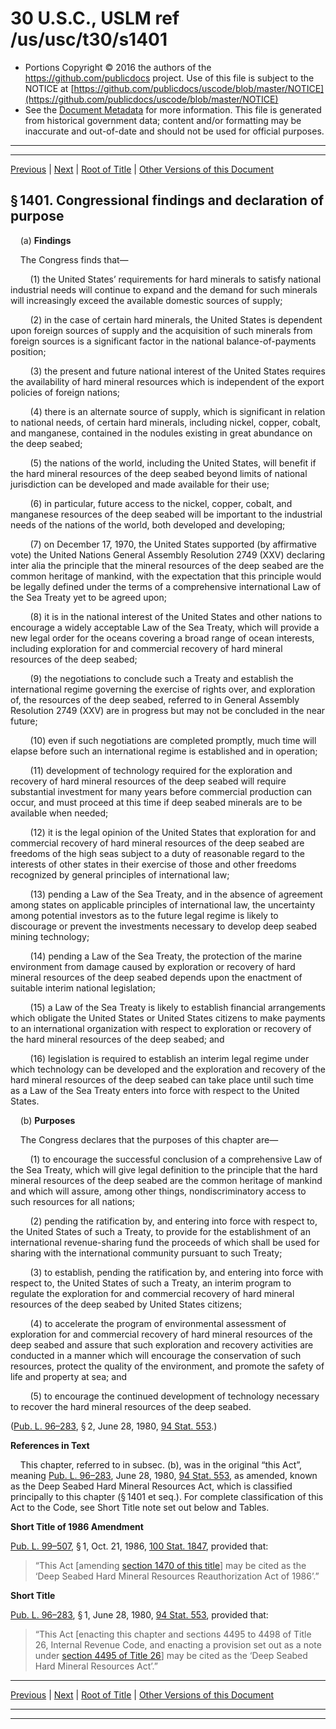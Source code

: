 ---
---

# 30 U.S.C., USLM ref /us/usc/t30/s1401

* Portions Copyright © 2016 the authors of the https://github.com/publicdocs project.
  Use of this file is subject to the NOTICE at [https://github.com/publicdocs/uscode/blob/master/NOTICE](https://github.com/publicdocs/uscode/blob/master/NOTICE)
* See the [Document Metadata](././../../../..//README.md) for more information.
  This file is generated from historical government data; content and/or formatting may be inaccurate and out-of-date and should not be used for official purposes.

----------
----------

[Previous](./../../../..//us/usc/t30/ch26/m__us_usc_t30_ch26.md) | [Next](./../../../..//us/usc/t30/ch26/m__us_usc_t30_s1402.md) | [Root of Title](./../../../../) | [Other Versions of this Document](https://publicdocs.github.io/go/links?ns=uslm&ref=%2Fus%2Fusc%2Ft30%2Fs1401)

## § 1401. Congressional findings and declaration of purpose

    (a) __Findings__ 

    The Congress finds that—

        (1) the United States’ requirements for hard minerals to satisfy national industrial needs will continue to expand and the demand for such minerals will increasingly exceed the available domestic sources of supply;

        (2) in the case of certain hard minerals, the United States is dependent upon foreign sources of supply and the acquisition of such minerals from foreign sources is a significant factor in the national balance-of-payments position;

        (3) the present and future national interest of the United States requires the availability of hard mineral resources which is independent of the export policies of foreign nations;

        (4) there is an alternate source of supply, which is significant in relation to national needs, of certain hard minerals, including nickel, copper, cobalt, and manganese, contained in the nodules existing in great abundance on the deep seabed;

        (5) the nations of the world, including the United States, will benefit if the hard mineral resources of the deep seabed beyond limits of national jurisdiction can be developed and made available for their use;

        (6) in particular, future access to the nickel, copper, cobalt, and manganese resources of the deep seabed will be important to the industrial needs of the nations of the world, both developed and developing;

        (7) on December 17, 1970, the United States supported (by affirmative vote) the United Nations General Assembly Resolution 2749 (XXV) declaring inter alia the principle that the mineral resources of the deep seabed are the common heritage of mankind, with the expectation that this principle would be legally defined under the terms of a comprehensive international Law of the Sea Treaty yet to be agreed upon;

        (8) it is in the national interest of the United States and other nations to encourage a widely acceptable Law of the Sea Treaty, which will provide a new legal order for the oceans covering a broad range of ocean interests, including exploration for and commercial recovery of hard mineral resources of the deep seabed;

        (9) the negotiations to conclude such a Treaty and establish the international regime governing the exercise of rights over, and exploration of, the resources of the deep seabed, referred to in General Assembly Resolution 2749 (XXV) are in progress but may not be concluded in the near future;

        (10) even if such negotiations are completed promptly, much time will elapse before such an international regime is established and in operation;

        (11) development of technology required for the exploration and recovery of hard mineral resources of the deep seabed will require substantial investment for many years before commercial production can occur, and must proceed at this time if deep seabed minerals are to be available when needed;

        (12) it is the legal opinion of the United States that exploration for and commercial recovery of hard mineral resources of the deep seabed are freedoms of the high seas subject to a duty of reasonable regard to the interests of other states in their exercise of those and other freedoms recognized by general principles of international law;

        (13) pending a Law of the Sea Treaty, and in the absence of agreement among states on applicable principles of international law, the uncertainty among potential investors as to the future legal regime is likely to discourage or prevent the investments necessary to develop deep seabed mining technology;

        (14) pending a Law of the Sea Treaty, the protection of the marine environment from damage caused by exploration or recovery of hard mineral resources of the deep seabed depends upon the enactment of suitable interim national legislation;

        (15) a Law of the Sea Treaty is likely to establish financial arrangements which obligate the United States or United States citizens to make payments to an international organization with respect to exploration or recovery of the hard mineral resources of the deep seabed; and

        (16) legislation is required to establish an interim legal regime under which technology can be developed and the exploration and recovery of the hard mineral resources of the deep seabed can take place until such time as a Law of the Sea Treaty enters into force with respect to the United States.

    (b) __Purposes__ 

    The Congress declares that the purposes of this chapter are—

        (1) to encourage the successful conclusion of a comprehensive Law of the Sea Treaty, which will give legal definition to the principle that the hard mineral resources of the deep seabed are the common heritage of mankind and which will assure, among other things, nondiscriminatory access to such resources for all nations;

        (2) pending the ratification by, and entering into force with respect to, the United States of such a Treaty, to provide for the establishment of an international revenue-sharing fund the proceeds of which shall be used for sharing with the international community pursuant to such Treaty;

        (3) to establish, pending the ratification by, and entering into force with respect to, the United States of such a Treaty, an interim program to regulate the exploration for and commercial recovery of hard mineral resources of the deep seabed by United States citizens;

        (4) to accelerate the program of environmental assessment of exploration for and commercial recovery of hard mineral resources of the deep seabed and assure that such exploration and recovery activities are conducted in a manner which will encourage the conservation of such resources, protect the quality of the environment, and promote the safety of life and property at sea; and

        (5) to encourage the continued development of technology necessary to recover the hard mineral resources of the deep seabed.

([Pub. L. 96–283][/us/pl/96/283], § 2, June 28, 1980, [94 Stat. 553][/us/stat/94/553].)

 __References in Text__ 

    This chapter, referred to in subsec. (b), was in the original “this Act”, meaning [Pub. L. 96–283][/us/pl/96/283], June 28, 1980, [94 Stat. 553][/us/stat/94/553], as amended, known as the Deep Seabed Hard Mineral Resources Act, which is classified principally to this chapter (§ 1401 et seq.). For complete classification of this Act to the Code, see Short Title note set out below and Tables.

 __Short Title of 1986 Amendment__ 

[Pub. L. 99–507][/us/pl/99/507], § 1, Oct. 21, 1986, [100 Stat. 1847][/us/stat/100/1847], provided that: 

> “This Act \[amending [section 1470 of this title][/us/usc/t30/s1470]\] may be cited as the ‘Deep Seabed Hard Mineral Resources Reauthorization Act of 1986’.”

 __Short Title__ 

[Pub. L. 96–283][/us/pl/96/283], § 1, June 28, 1980, [94 Stat. 553][/us/stat/94/553], provided that: 

> “This Act \[enacting this chapter and sections 4495 to 4498 of Title 26, Internal Revenue Code, and enacting a provision set out as a note under [section 4495 of Title 26][/us/usc/t26/s4495]\] may be cited as the ‘Deep Seabed Hard Mineral Resources Act’.”

----------

[Previous](./../../../..//us/usc/t30/ch26/m__us_usc_t30_ch26.md) | [Next](./../../../..//us/usc/t30/ch26/m__us_usc_t30_s1402.md) | [Root of Title](./../../../../) | [Other Versions of this Document](https://publicdocs.github.io/go/links?ns=uslm&ref=%2Fus%2Fusc%2Ft30%2Fs1401)

----------
----------

[/us/pl/96/283]: https://publicdocs.github.io/go/links?ns=uslm&ref=%2Fus%2Fpl%2F96%2F283
[/us/stat/94/553]: https://publicdocs.github.io/go/links?ns=uslm&ref=%2Fus%2Fstat%2F94%2F553
[/us/pl/96/283]: https://publicdocs.github.io/go/links?ns=uslm&ref=%2Fus%2Fpl%2F96%2F283
[/us/stat/94/553]: https://publicdocs.github.io/go/links?ns=uslm&ref=%2Fus%2Fstat%2F94%2F553
[/us/pl/99/507]: https://publicdocs.github.io/go/links?ns=uslm&ref=%2Fus%2Fpl%2F99%2F507
[/us/stat/100/1847]: https://publicdocs.github.io/go/links?ns=uslm&ref=%2Fus%2Fstat%2F100%2F1847
[/us/usc/t30/s1470]: https://publicdocs.github.io/go/links?ns=uslm&ref=%2Fus%2Fusc%2Ft30%2Fs1470
[/us/pl/96/283]: https://publicdocs.github.io/go/links?ns=uslm&ref=%2Fus%2Fpl%2F96%2F283
[/us/stat/94/553]: https://publicdocs.github.io/go/links?ns=uslm&ref=%2Fus%2Fstat%2F94%2F553
[/us/usc/t26/s4495]: https://publicdocs.github.io/go/links?ns=uslm&ref=%2Fus%2Fusc%2Ft26%2Fs4495


